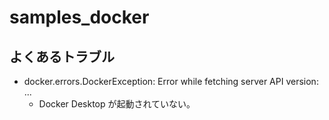 # samples_docker


## よくあるトラブル


* docker.errors.DockerException: Error while fetching server API version: ...
   * Docker Desktop が起動されていない。
